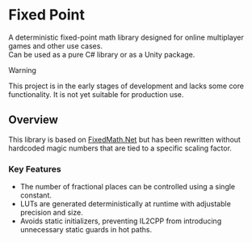 # Fixed Point

A deterministic fixed-point math library designed for online multiplayer games and other use cases.  
Can be used as a pure C# library or as a Unity package.

> [!WARNING]
> This project is in the early stages of development and lacks some core functionality. It is not yet suitable for production use.

## Overview

This library is based on [FixedMath.Net](https://github.com/asik/FixedMath.Net) but has been rewritten without hardcoded magic numbers that are tied to a specific scaling factor.

### Key Features

- The number of fractional places can be controlled using a single constant.
- LUTs are generated deterministically at runtime with adjustable precision and size.
- Avoids static initializers, preventing IL2CPP from introducing unnecessary static guards in hot paths.
